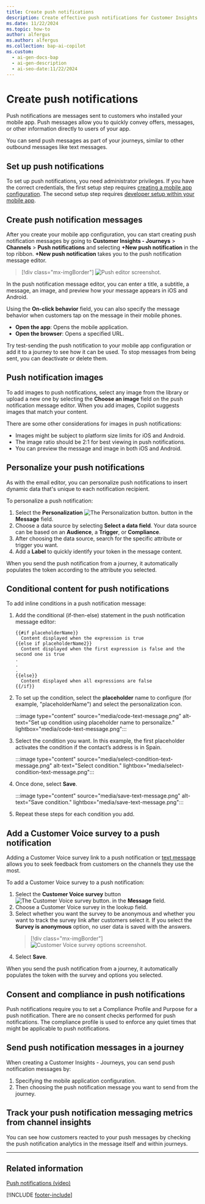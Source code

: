 ```yaml
---
title: Create push notifications
description: Create effective push notifications for Customer Insights - Journeys. Learn how to set up, personalize, and send push messages to engage your app users.
ms.date: 11/22/2024
ms.topic: how-to
author: alfergus
ms.author: alfergus
ms.collection: bap-ai-copilot
ms.custom:
  - ai-gen-docs-bap
  - ai-gen-description
  - ai-seo-date:11/22/2024
---
```


# Create push notifications

Push notifications are messages sent to customers who installed your mobile app. Push messages allow you to quickly convey offers, messages, or other information directly to users of your app.

You can send push messages as part of your journeys, similar to other outbound messages like text messages.

## Set up push notifications

To set up push notifications, you need administrator privileges. If you have the correct credentials, the first setup step requires [creating a mobile app configuration](push-notifications-setup.md). The second setup step requires [developer setup within your mobile app](developer-push-device-registration.md).

## Create push notification messages

After you create your mobile app configuration, you can start creating push notification messages by going to **Customer Insights - Journeys** > **Channels** > **Push notifications** and selecting **+New push notification** in the top ribbon. **+New push notification** takes you to the push notification message editor.

> [!div class="mx-imgBorder"]
> ![Push editor screenshot.](media/real-time-marketing-push-notification.png "Push editor screenshot")

In the push notification message editor, you can enter a title, a subtitle, a message, an image, and preview how your message appears in iOS and Android.

Using the **On-click behavior** field, you can also specify the message behavior when customers tap on the message in their mobile phones.
- **Open the app**: Opens the mobile application.
- **Open the browser**: Opens a specified URL.

Try test-sending the push notification to your mobile app configuration or add it to a journey to see how it can be used. To stop messages from being sent, you can deactivate or delete them.

## Push notification images

To add images to push notifications, select any image from the library or upload a new one by selecting the **Choose an image** field on the push notification message editor. When you add images, Copilot suggests images that match your content.

There are some other considerations for images in push notifications:

- Images might be subject to platform size limits for iOS and Android.
- The image ratio should be 2:1 for best viewing in push notifications.
- You can preview the message and image in both iOS and Android.

## Personalize your push notifications

As with the email editor, you can personalize push notifications to insert dynamic data that's unique to each notification recipient.

To personalize a push notification:

1. Select the **Personalization** ![The Personalization button.](media/real-time-marketing-personalization2.png "The Personalization button") button in the **Message** field.
1. Choose a data source by selecting **Select a data field**. Your data source can be based on an **Audience**, a **Trigger**, or **Compliance**.
1. After choosing the data source, search for the specific attribute or trigger you want.
1. Add a **Label** to quickly identify your token in the message content.

When you send the push notification from a journey, it automatically populates the token according to the attribute you selected.

## Conditional content for push notifications

To add inline conditions in a push notification message: 

1. Add the conditional (if-then-else) statement in the push notification message editor:

    ```
    {{#if placeholderName}} 
      Content displayed when the expression is true 
    {{else if placeholderName2}} 
      Content displayed when the first expression is false and the second one is true 
    .
    .
    .
    {{else}} 
      Content displayed when all expressions are false 
    {{/if}} 
    ```

1. To set up the condition, select the **placeholder** name to configure (for example, "placeholderName") and select the personalization icon.

    :::image type="content" source="media/code-text-message.png" alt-text="Set up condition using placeholder name to personalize." lightbox="media/code-text-message.png":::

1. Select the condition you want. In this example, the first placeholder activates the condition if the contact’s address is in Spain.
    
    :::image type="content" source="media/select-condition-text-message.png" alt-text="Select condition." lightbox="media/select-condition-text-message.png":::

1. Once done, select **Save**.

    :::image type="content" source="media/save-text-message.png" alt-text="Save condition." lightbox="media/save-text-message.png":::
    
1. Repeat these steps for each condition you add.

## Add a Customer Voice survey to a push notification

Adding a Customer Voice survey link to a push notification or [text message](real-time-marketing-outbound-text-messaging.md#add-a-customer-voice-survey-to-a-text-message) allows you to seek feedback from customers on the channels they use the most.

To add a Customer Voice survey to a push notification:

1. Select the **Customer Voice survey** button ![The Customer Voice survey button.](media/real-time-marketing-customer-voice.png "The Customer Voice survey button") in the **Message** field.
1. Choose a Customer Voice survey in the lookup field.
1. Select whether you want the survey to be anonymous and whether you want to track the survey link after customers select it. If you select the **Survey is anonymous** option, no user data is saved with the answers.
    > [!div class="mx-imgBorder"]
    > ![Customer Voice survey options screenshot.](media/real-time-marketing-survey-options.png "Customer Voice survey options screenshot")
1. Select **Save**.

When you send the push notification from a journey, it automatically populates the token with the survey and options you selected.

## Consent and compliance in push notifications

Push notifications require you to set a Compliance Profile and Purpose for a push notification. There are no consent checks performed for push notifications. The compliance profile is used to enforce any quiet times that might be applicable to push notifications.

## Send push notification messages in a journey

When creating a Customer Insights - Journeys, you can send push notification messages by:
1. Specifying the mobile application configuration.
1. Then choosing the push notification message you want to send from the journey.

## Track your push notification messaging metrics from channel insights

You can see how customers reacted to your push messages by checking the push notification analytics in the message itself and within journeys.

---

## Related information

[Push notifications (video)](https://youtu.be/Z-nkQFE5i8c)

[!INCLUDE [footer-include](./includes/footer-banner.md)]
